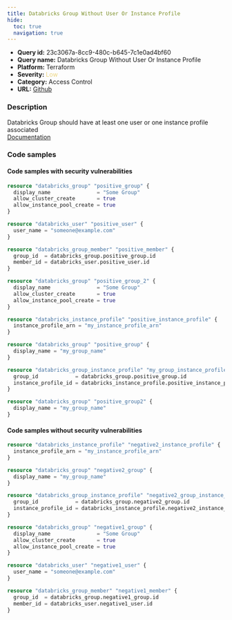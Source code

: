 ```yaml
---
title: Databricks Group Without User Or Instance Profile
hide:
  toc: true
  navigation: true
---
```


<style>
  .highlight .hll {
    background-color: #ff171742;
  }
  .md-content {
    max-width: 1100px;
    margin: 0 auto;
  }
</style>

-   **Query id:** 23c3067a-8cc9-480c-b645-7c1e0ad4bf60
-   **Query name:** Databricks Group Without User Or Instance Profile
-   **Platform:** Terraform
-   **Severity:** <span style="color:#edd57e">Low</span>
-   **Category:** Access Control
-   **URL:** [Github](https://github.com/Checkmarx/kics/tree/master/assets/queries/terraform/databricks/group_without_user_or_instance_profile)

### Description
Databricks Group should have at least one user or one instance profile associated<br>
[Documentation](https://registry.terraform.io/providers/databricks/databricks/latest/docs/resources/group)

### Code samples
#### Code samples with security vulnerabilities
```tf title="Positive test num. 1 - tf file" hl_lines="16"
resource "databricks_group" "positive_group" {
  display_name               = "Some Group"
  allow_cluster_create       = true
  allow_instance_pool_create = true
}

resource "databricks_user" "positive_user" {
  user_name = "someone@example.com"
}

resource "databricks_group_member" "positive_member" {
  group_id  = databricks_group.positive_group.id
  member_id = databricks_user.positive_user.id
}

resource "databricks_group" "positive_group_2" {
  display_name               = "Some Group"
  allow_cluster_create       = true
  allow_instance_pool_create = true
}

```
```tf title="Positive test num. 2 - tf file" hl_lines="14"
resource "databricks_instance_profile" "positive_instance_profile" {
  instance_profile_arn = "my_instance_profile_arn"
}

resource "databricks_group" "positive_group" {
  display_name = "my_group_name"
}

resource "databricks_group_instance_profile" "my_group_instance_profile" {
  group_id            = databricks_group.positive_group.id
  instance_profile_id = databricks_instance_profile.positive_instance_profile.id
}

resource "databricks_group" "positive_group2" {
  display_name = "my_group_name"
}

```


#### Code samples without security vulnerabilities
```tf title="Negative test num. 1 - tf file"
resource "databricks_instance_profile" "negative2_instance_profile" {
  instance_profile_arn = "my_instance_profile_arn"
}

resource "databricks_group" "negative2_group" {
  display_name = "my_group_name"
}

resource "databricks_group_instance_profile" "negative2_group_instance_profile" {
  group_id            = databricks_group.negative2_group.id
  instance_profile_id = databricks_instance_profile.negative2_instance_profile.id
}

```
```tf title="Negative test num. 2 - tf file"
resource "databricks_group" "negative1_group" {
  display_name               = "Some Group"
  allow_cluster_create       = true
  allow_instance_pool_create = true
}

resource "databricks_user" "negative1_user" {
  user_name = "someone@example.com"
}

resource "databricks_group_member" "negative1_member" {
  group_id  = databricks_group.negative1_group.id
  member_id = databricks_user.negative1_user.id
}

```
